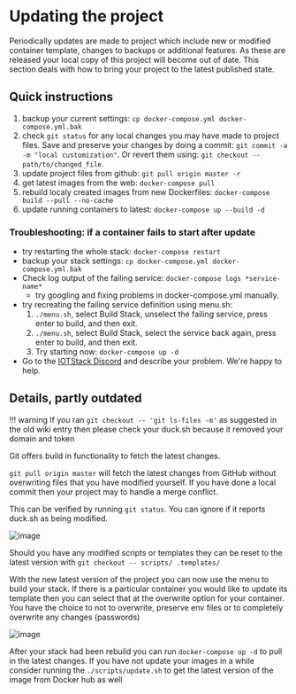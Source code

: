 # Updating the project

Periodically updates are made to project which include new or modified container template, changes to backups or additional features. As these are released your local copy of this project will become out of date. This section deals with how to bring your project to the latest published state.

## Quick instructions

1. backup your current settings: `cp docker-compose.yml docker-compose.yml.bak`
2. check `git status` for any local changes you may have made to project files. Save and preserve your changes by doing a commit: `git commit -a -m "local customization"`. Or revert them using: `git checkout -- path/to/changed_file`.
3. update project files from github: `git pull origin master -r`
4. get latest images from the web: `docker-compose pull`
5. rebuild localy created images from new Dockerfiles: `docker-compose build --pull --no-cache`
6. update running containers to latest: `docker-compose up --build -d`

### Troubleshooting: if a container fails to start after update

* try restarting the whole stack: `docker-compose restart`
* backup your stack settings: `cp docker-compose.yml docker-compose.yml.bak`
* Check log output of the failing service: `docker-compose logs *service-name*`
    * try googling and fixing problems in docker-compose.yml manually.
* try recreating the failing service definition using menu.sh:
    1. `./menu.sh`, select Build Stack, unselect the failing service, press
       enter to build, and then exit.
    2. `./menu.sh`, select Build Stack, select the service back again, press
       enter to build, and then exit.
    3. Try starting now: `docker-compose up -d`
* Go to the [IOTStack Discord](https://discord.gg/ZpKHnks) and describe your
  problem. We're happy to help.

## Details, partly outdated

!!! warning
    If you ran `git checkout -- 'git ls-files -m'` as suggested in the old wiki entry then please check your duck.sh because it removed your domain and token

Git offers build in functionality to fetch the latest changes.

`git pull origin master` will fetch the latest changes from GitHub without overwriting files that you have modified yourself. If you have done a local commit then your project may to handle a merge conflict.

This can be verified by running `git status`. You can ignore if it reports duck.sh as being modified.

![image](https://user-images.githubusercontent.com/46672225/68645804-d42d0000-0521-11ea-842f-fd0b2d22cd0e.png)

Should you have any modified scripts or templates they can be reset to the latest version with `git checkout -- scripts/ .templates/`

With the new latest version of the project you can now use the menu to build your stack. If there is a particular container you would like to update its template then you can select that at the overwrite option for your container. You have the choice to not to overwrite, preserve env files or to completely overwrite any changes (passwords)

![image](https://user-images.githubusercontent.com/46672225/68646024-8fee2f80-0522-11ea-8b6e-f1d439a5be7f.png)

After your stack had been rebuild you can run `docker-compose up -d` to pull in the latest changes. If you have not update your images in a while consider running the `./scripts/update.sh` to get the latest version of the image from Docker hub as well
